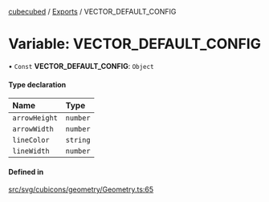 [cubecubed](/reference/README.md) / [Exports](/reference/modules.md) / VECTOR\_DEFAULT\_CONFIG

# Variable: VECTOR\_DEFAULT\_CONFIG

• `Const` **VECTOR\_DEFAULT\_CONFIG**: `Object`

#### Type declaration

| Name | Type |
| :------ | :------ |
| `arrowHeight` | `number` |
| `arrowWidth` | `number` |
| `lineColor` | `string` |
| `lineWidth` | `number` |

#### Defined in

[src/svg/cubicons/geometry/Geometry.ts:65](https://github.com/imaphatduc/cubecubed/blob/0dc8d92/src/svg/cubicons/geometry/Geometry.ts#L65)
